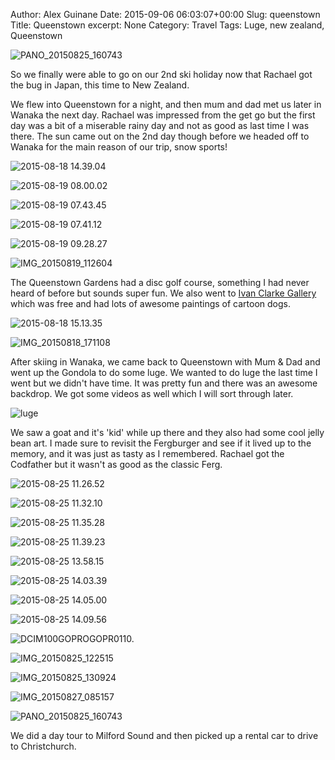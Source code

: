 Author: Alex Guinane
Date: 2015-09-06 06:03:07+00:00
Slug: queenstown
Title: Queenstown
excerpt: None
Category: Travel
Tags: Luge, new zealand, Queenstown

![PANO_20150825_160743](/images/2015/2015-09-06-queenstown/pano_20150825_160743.jpg)

So we finally were able to go on our 2nd ski holiday now that Rachael got the bug in Japan, this time to New Zealand.

We flew into Queenstown for a night, and then mum and dad met us later in Wanaka the next day. Rachael was impressed from the get go but the first day was a bit of a miserable rainy day and not as good as last time I was there. The sun came out on the 2nd day though before we headed off to Wanaka for the main reason of our trip, snow sports!

![2015-08-18 14.39.04](/images/2015/2015-09-06-queenstown/2015-08-18-14-39-04.jpg)

![2015-08-19 08.00.02](/images/2015/2015-09-06-queenstown/2015-08-19-08-00-02.jpg)

![2015-08-19 07.43.45](/images/2015/2015-09-06-queenstown/2015-08-19-07-43-45.jpg)

![2015-08-19 07.41.12](/images/2015/2015-09-06-queenstown/2015-08-19-07-41-12.jpg)

![2015-08-19 09.28.27](/images/2015/2015-09-06-queenstown/2015-08-19-09-28-27.jpg)

![IMG_20150819_112604](/images/2015/2015-09-06-queenstown/img_20150819_112604.jpg)

The Queenstown Gardens had a disc golf course, something I had never heard of before but sounds super fun. We also went to [Ivan Clarke Gallery](http://www.ivanclarkegallery.com/gallery_directory.html) which was free and had lots of awesome paintings of cartoon dogs.

![2015-08-18 15.13.35](/images/2015/2015-09-06-queenstown/2015-08-18-15-13-35.jpg)

![IMG_20150818_171108](/images/2015/2015-09-06-queenstown/img_20150818_171108.jpg)

After skiing in Wanaka, we came back to Queenstown with Mum & Dad and went up the Gondola to do some luge. We wanted to do luge the last time I went but we didn't have time. It was pretty fun and there was an awesome backdrop. We got some videos as well which I will sort through later.

![luge](/images/2015/2015-09-06-queenstown/luge.jpg)

We saw a goat and it's 'kid' while up there and they also had some cool jelly bean art. I made sure to revisit the Fergburger and see if it lived up to the memory, and it was just as tasty as I remembered. Rachael got the Codfather but it wasn't as good as the classic Ferg.

![2015-08-25 11.26.52](/images/2015/2015-09-06-queenstown/2015-08-25-11-26-52.jpg)

![2015-08-25 11.32.10](/images/2015/2015-09-06-queenstown/2015-08-25-11-32-10.jpg)

![2015-08-25 11.35.28](/images/2015/2015-09-06-queenstown/2015-08-25-11-35-28.jpg)

![2015-08-25 11.39.23](/images/2015/2015-09-06-queenstown/2015-08-25-11-39-23.jpg)

![2015-08-25 13.58.15](/images/2015/2015-09-06-queenstown/2015-08-25-13-58-15.jpg)

![2015-08-25 14.03.39](/images/2015/2015-09-06-queenstown/2015-08-25-14-03-39.jpg)

![2015-08-25 14.05.00](/images/2015/2015-09-06-queenstown/2015-08-25-14-05-00.jpg)

![2015-08-25 14.09.56](/images/2015/2015-09-06-queenstown/2015-08-25-14-09-56.jpg)

![DCIM100GOPROGOPR0110.](/images/2015/2015-09-06-queenstown/gopr0110.jpg)

![IMG_20150825_122515](/images/2015/2015-09-06-queenstown/img_20150825_122515.jpg)

![IMG_20150825_130924](/images/2015/2015-09-06-queenstown/img_20150825_130924.jpg)

![IMG_20150827_085157](/images/2015/2015-09-06-queenstown/img_20150827_085157.jpg)

![PANO_20150825_160743](/images/2015/2015-09-06-queenstown/pano_20150825_160743.jpg)

We did a day tour to Milford Sound and then picked up a rental car to drive to Christchurch.

